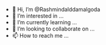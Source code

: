 - 👋 Hi, I’m @RashmindaIddamalgoda
- 👀 I’m interested in ...
- 🌱 I’m currently learning ...
- 💞️ I’m looking to collaborate on ...
- 📫 How to reach me ...

<!---
RashmindaIddamalgoda/RashmindaIddamalgoda is a ✨ special ✨ repository because its `README.md` (this file) appears on your GitHub profile.
You can click the Preview link to take a look at your changes.
--->
